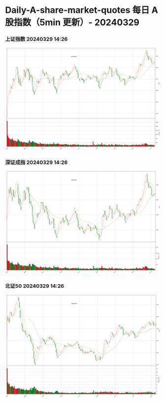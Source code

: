 
# Daily-A-share-market-quotes 每日 A 股指数（5min 更新）- 20240329

### 上证指数 20240329 14:26
![](./fig/2024/3/20240329-sh000001.png)

### 深证成指 20240329 14:26
![](./fig/2024/3/20240329-sz399001.png)

### 北证50 20240329 14:26
![](./fig/2024/3/20240329-bj899050.png)
